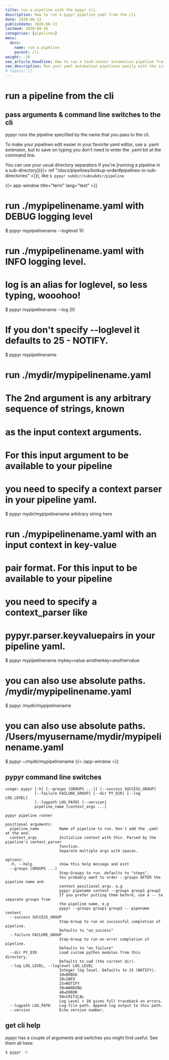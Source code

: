 ```yaml
---
title: run a pipeline with the pypyr cli
description: How to run a pypyr pipeline yaml from the cli
date: 2020-08-12
publishdate: 2020-08-13
lastmod: 2020-08-16
categories: [pipelines]
menu:
  docs:
    name: run a pipeline
    parent: cli
weight: -10
seo_article_headline: How to run a task-runner automation pipeline from the cli.
seo_description: Run your yaml automation pipelines easily with the simple pypyr cli.
# topics: []
---
```

# run a pipeline from the cli
## pass arguments & command line switches to the cli
pypyr runs the pipeline specified by the name that you pass to the cli.

To make your pipelines edit easier in your favorite yaml editor, use a
.yaml extension, but to save on typing you don't need to enter the
.yaml bit at the command line.

You can use your usual directory separators if you're [running a pipeline in a
sub-directory]({{< ref "/docs/pipelines/lookup-order#pipelines-in-sub-directories" >}}), 
like `$ pypyr subdir/subsubdir/pipeline`

{{< app-window title="term" lang="text" >}}
# run ./mypipelinename.yaml with DEBUG logging level
$ pypyr mypipelinename --loglevel 10

# run ./mypipelinename.yaml with INFO logging level.
# log is an alias for loglevel, so less typing, wooohoo!
$ pypyr mypipelinename --log 20

# If you don't specify --loglevel it defaults to 25 - NOTIFY.
$ pypyr mypipelinename

# run ./mydir/mypipelinename.yaml
# The 2nd argument is any arbitrary sequence of strings, known
# as the input context arguments.
# For this input argument to be available to your pipeline
# you need to specify a context parser in your pipeline yaml.
$ pypyr mydir/mypipelinename arbitrary string here

# run ./mypipelinename.yaml with an input context in key-value
# pair format. For this input to be available to your pipeline
# you need to specify a context_parser like
# pypyr.parser.keyvaluepairs in your pipeline yaml.
$ pypyr mypipelinename mykey=value anotherkey=anothervalue

# you can also use absolute paths. /mydir/mypipelinename.yaml 
$ pypyr /mydir/mypipelinename

# you can also use absolute paths. /Users/myusername/mydir/mypipelinename.yaml 
$ pypyr ~/mydir/mypipelinename
{{< /app-window >}}

## pypyr command line switches
```text
usage: pypyr [-h] [--groups [GROUPS ...]] [--success SUCCESS_GROUP]
             [--failure FAILURE_GROUP] [--dir PY_DIR] [--log LOG_LEVEL]
             [--logpath LOG_PATH] [--version]
             pipeline_name [context_args ...]

pypyr pipeline runner

positional arguments:
  pipeline_name         Name of pipeline to run. Don`t add the .yaml at the end.
  context_args          Initialize context with this. Parsed by the pipeline's context_parser
                        function.
                        Separate multiple args with spaces.

options:
  -h, --help            show this help message and exit
  --groups [GROUPS ...]
                        Step-Groups to run. defaults to "steps".
                        You probably want to order --groups AFTER the pipeline name and
                        context positional args. e.g
                        pypyr pipename context --groups group1 group2
                        If you prefer putting them before, use a -- to separate groups from
                        the pipeline name, e.g
                        pypyr --groups group1 group2 -- pipename context
  --success SUCCESS_GROUP
                        Step-Group to run on successful completion of pipeline.
                        Defaults to "on_success"
  --failure FAILURE_GROUP
                        Step-Group to run on error completion of pipeline.
                        Defaults to "on_failure"
  --dir PY_DIR          Load custom python modules from this directory.
                        Defaults to cwd (the current dir).
  --log LOG_LEVEL, --loglevel LOG_LEVEL
                        Integer log level. Defaults to 25 (NOTIFY).
                        10=DEBUG
                        20=INFO
                        25=NOTIFY
                        30=WARNING
                        40=ERROR
                        50=CRITICAL
                        Log Level < 10 gives full traceback on errors.
  --logpath LOG_PATH    Log-file path. Append log output to this path.
  --version             Echo version number.
```

## get cli help
pypyr has a couple of arguments and switches you might find useful. See
them all here:

```bash
$ pypyr -h
```
